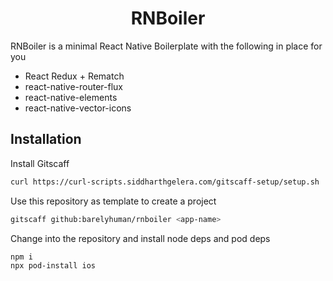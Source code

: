 <h1 align="center">
    RNBoiler
</h1>

RNBoiler is a minimal React Native Boilerplate with the following in place for you

- React Redux + Rematch
- react-native-router-flux
- react-native-elements
- react-native-vector-icons

## Installation

Install Gitscaff

```sh
curl https://curl-scripts.siddharthgelera.com/gitscaff-setup/setup.sh | bash
```

Use this repository as template to create a project

```sh
gitscaff github:barelyhuman/rnboiler <app-name>
```

Change into the repository and install node deps and pod deps

```sh
npm i
npx pod-install ios
```
